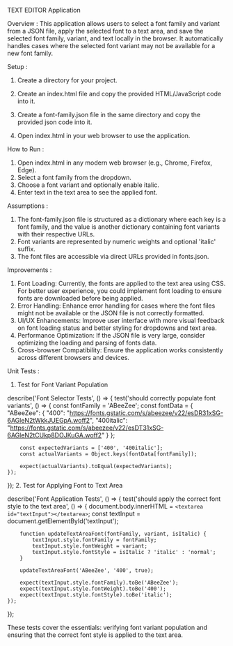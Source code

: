 TEXT EDITOR Application

Overview : 
This application allows users to select a font family and variant from a JSON file, apply the selected font to a text area, and save the selected font family, variant, and text locally in the browser. It automatically handles cases where the selected font variant may not be available for a new font family.

Setup : 
1. Create a directory for your project.

2. Create an index.html file and copy the provided HTML/JavaScript code into it.

3. Create a font-family.json file in the same directory and copy the provided json code into it.

4. Open index.html in your web browser to use the application.

How to Run :
1. Open index.html in any modern web browser (e.g., Chrome, Firefox, Edge).
2. Select a font family from the dropdown.
3. Choose a font variant and optionally enable italic.
4. Enter text in the text area to see the applied font.

Assumptions : 
1. The font-family.json file is structured as a dictionary where each key is a font family, and the value is another dictionary containing font variants with their respective URLs.
2. Font variants are represented by numeric weights and optional 'italic' suffix.
3. The font files are accessible via direct URLs provided in fonts.json.

Improvements : 

1. Font Loading: Currently, the fonts are applied to the text area using CSS. For better user experience, you could implement font loading to ensure fonts are downloaded before being applied.
2. Error Handling: Enhance error handling for cases where the font files might not be available or the JSON file is not correctly formatted.
3. UI/UX Enhancements: Improve user interface with more visual feedback on font loading status and better styling for dropdowns and text area.
4. Performance Optimization: If the JSON file is very large, consider optimizing the loading and parsing of fonts data.
5. Cross-browser Compatibility: Ensure the application works consistently across different browsers and devices.

Unit Tests :
1. Test for Font Variant Population

describe('Font Selector Tests', () => {
    test('should correctly populate font variants', () => {
        const fontFamily = 'ABeeZee';
        const fontData = {
            "ABeeZee": {
                "400": "https://fonts.gstatic.com/s/abeezee/v22/esDR31xSG-6AGleN2tWkkJUEGpA.woff2",
                "400italic": "https://fonts.gstatic.com/s/abeezee/v22/esDT31xSG-6AGleN2tCUkp8DOJKuGA.woff2"
            }
        };

        const expectedVariants = ['400', '400italic'];
        const actualVariants = Object.keys(fontData[fontFamily]);

        expect(actualVariants).toEqual(expectedVariants);
    });
});
2. Test for Applying Font to Text Area

describe('Font Application Tests', () => {
    test('should apply the correct font style to the text area', () => {
        document.body.innerHTML = `<textarea id="textInput"></textarea>`;
        const textInput = document.getElementById('textInput');

        function updateTextAreaFont(fontFamily, variant, isItalic) {
            textInput.style.fontFamily = fontFamily;
            textInput.style.fontWeight = variant;
            textInput.style.fontStyle = isItalic ? 'italic' : 'normal';
        }

        updateTextAreaFont('ABeeZee', '400', true);

        expect(textInput.style.fontFamily).toBe('ABeeZee');
        expect(textInput.style.fontWeight).toBe('400');
        expect(textInput.style.fontStyle).toBe('italic');
    });
});

These tests cover the essentials: verifying font variant population and ensuring that the correct font style is applied to the text area.

